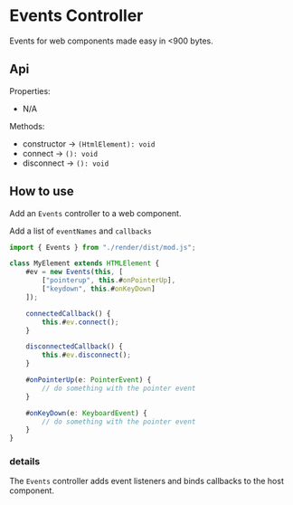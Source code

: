 # Events Controller

Events for web components made easy in <900 bytes.

## Api

Properties:
- N/A

Methods:
- constructor -> `(HtmlElement): void`
- connect -> `(): void`
- disconnect -> `(): void`

## How to use

Add an `Events` controller to a web component.

Add a list of `eventNames` and `callbacks`

```ts
import { Events } from "./render/dist/mod.js";

class MyElement extends HTMLElement {
	#ev = new Events(this, [
		["pointerup", this.#onPointerUp],
		["keydown", this.#onKeyDown]
	]);

	connectedCallback() {
		this.#ev.connect();
	}

	disconnectedCallback() {
		this.#ev.disconnect();
	}

	#onPointerUp(e: PointerEvent) {
		// do something with the pointer event
	}

	#onKeyDown(e: KeyboardEvent) {
		// do something with the pointer event
	}
}
```

### details

The `Events` controller adds event listeners and binds callbacks to the host component.

